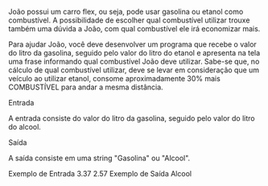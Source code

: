 João possui um carro flex, ou seja, pode usar gasolina ou etanol como combustível. A possibilidade de escolher qual combustível utilizar trouxe também uma dúvida a João, com qual combustível ele irá economizar mais. 

Para ajudar João, você deve desenvolver um programa que recebe o valor do litro da gasolina, seguido pelo valor do litro do etanol e apresenta na tela uma frase informando qual combustível João deve utilizar. Sabe-se que, no cálculo de qual combustível utilizar, deve se levar em consideração que um veículo ao utilizar etanol, consome aproximadamente 30% mais COMBUSTÍVEL para andar a mesma distância.

Entrada

A entrada consiste do valor do litro da gasolina, seguido pelo valor do litro do alcool.

Saída

A saída consiste em uma string "Gasolina" ou "Alcool".

Exemplo de Entrada
3.37
2.57
Exemplo de Saída
Alcool